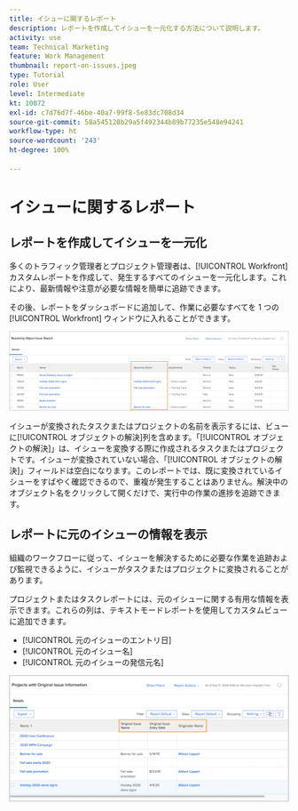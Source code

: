 ```yaml
---
title: イシューに関するレポート
description: レポートを作成してイシューを一元化する方法について説明します。
activity: use
team: Technical Marketing
feature: Work Management
thumbnail: report-on-issues.jpeg
type: Tutorial
role: User
level: Intermediate
kt: 10072
exl-id: c7d76d7f-46be-40a7-99f8-5e83dc708d34
source-git-commit: 58a545120b29a5f492344b89b77235e548e94241
workflow-type: ht
source-wordcount: '243'
ht-degree: 100%

---
```


# イシューに関するレポート

## レポートを作成してイシューを一元化

多くのトラフィック管理者とプロジェクト管理者は、[!UICONTROL Workfront] カスタムレポートを作成して、発生するすべてのイシューを一元化します。これにより、最新情報や注意が必要な情報を簡単に追跡できます。

その後、レポートをダッシュボードに追加して、作業に必要なすべてを 1 つの [!UICONTROL Workfront] ウィンドウに入れることができます。

![イシューレポートの[!UICONTROL オブジェクトの解決]列の画像。](assets/18-resolving-object-report.png)

イシューが変換されたタスクまたはプロジェクトの名前を表示するには、ビューに[!UICONTROL オブジェクトの解決]列を含めます。「[!UICONTROL オブジェクトの解決]」は、イシューを変換する際に作成されるタスクまたはプロジェクトです。イシューが変換されていない場合、「[!UICONTROL オブジェクトの解決]」フィールドは空白になります。このレポートでは、既に変換されているイシューをすばやく確認できるので、重複が発生することはありません。解決中のオブジェクト名をクリックして開くだけで、実行中の作業の進捗を追跡できます。

## レポートに元のイシューの情報を表示

組織のワークフローに従って、イシューを解決するために必要な作業を追跡および監視できるように、イシューがタスクまたはプロジェクトに変換されることがあります。

プロジェクトまたはタスクレポートには、元のイシューに関する有用な情報を表示できます。これらの列は、テキストモードレポートを使用してカスタムビューに追加できます。

* [!UICONTROL 元のイシューのエントリ日]
* [!UICONTROL 元のイシュー名]
* [!UICONTROL 元のイシューの発信元名]

![イシュー報告情報の画像。](assets/19-text-mode-reporting-for-issues.png)

<!-- Need wf one documentation article link below

For the text mode used to create this report, see the article titled View: Display original issue information on task and project list.

-->


<!--  Learn more graphic and documentation article links

* Create and customize views
* Overview of resolving and resolvable objects
* Understanding resolving and resolvable objects

-->
